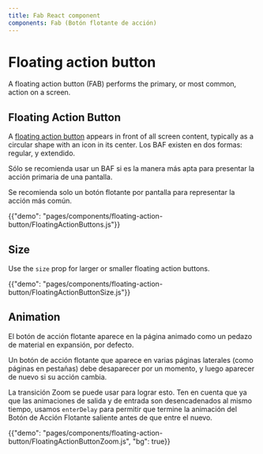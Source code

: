 ```yaml
---
title: Fab React component
components: Fab (Botón flotante de acción)
---
```


# Floating action button

<p class="description">A floating action button (FAB) performs the primary, or most common, action on a screen.</p>

## Floating Action Button

A [floating action button](https://material.io/design/components/buttons-floating-action-button.html) appears in front of all screen content, typically as a circular shape with an icon in its center. Los BAF existen en dos formas: regular, y extendido.

Sólo se recomienda usar un BAF si es la manera más apta para presentar la acción primaria de una pantalla.

Se recomienda solo un botón flotante por pantalla para representar la acción más común.

{{"demo": "pages/components/floating-action-button/FloatingActionButtons.js"}}

## Size

Use the `size` prop for larger or smaller floating action buttons.

{{"demo": "pages/components/floating-action-button/FloatingActionButtonSize.js"}}

## Animation

El botón de acción flotante aparece en la página animado como un pedazo de material en expansión, por defecto.

Un botón de acción flotante que aparece en varias páginas laterales (como páginas en pestañas) debe desaparecer por un momento, y luego aparecer de nuevo si su acción cambia.

La transición Zoom se puede usar para lograr esto. Ten en cuenta que ya que las animaciones de salida y de entrada son desencadenados al mismo tiempo, usamos `enterDelay` para permitir que termine la animación del Botón de Acción Flotante saliente antes de que entre el nuevo.

{{"demo": "pages/components/floating-action-button/FloatingActionButtonZoom.js", "bg": true}}

